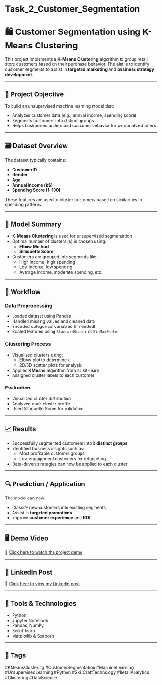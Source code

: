 # Task_2_Customer_Segmentation

# 🛍️ Customer Segmentation using K-Means Clustering

This project implements a **K-Means Clustering** algorithm to group retail store customers based on their purchase behavior. The aim is to identify customer segments to assist in **targeted marketing** and **business strategy development**.

---

## 📌 Project Objective

To build an unsupervised machine learning model that:

- Analyzes customer data (e.g., annual income, spending score)
- Segments customers into distinct groups
- Helps businesses understand customer behavior for personalized offers

---

## 🗃️ Dataset Overview

The dataset typically contains:

- **CustomerID**
- **Gender**
- **Age**
- **Annual Income (k$)**
- **Spending Score (1–100)**

These features are used to cluster customers based on similarities in spending patterns.

---

## 🧠 Model Summary

- **K-Means Clustering** is used for unsupervised segmentation
- Optimal number of clusters (`k`) is chosen using:
  - **Elbow Method**
  - **Silhouette Score**
- Customers are grouped into segments like:
  - High income, high spending
  - Low income, low spending
  - Average income, moderate spending, etc.

---

## 🧪 Workflow

### Data Preprocessing

- Loaded dataset using Pandas
- Handled missing values and cleaned data
- Encoded categorical variables (if needed)
- Scaled features using `StandardScaler` or `MinMaxScaler`

### Clustering Process

- Visualized clusters using:
  - Elbow plot to determine `k`
  - 2D/3D scatter plots for analysis
- Applied **KMeans** algorithm from scikit-learn
- Assigned cluster labels to each customer

### Evaluation

- Visualized cluster distribution
- Analyzed each cluster profile
- Used Silhouette Score for validation

---

## 📈 Results

- Successfully segmented customers into **k distinct groups**
- Identified business insights such as:
  - Most profitable customer groups
  - Low engagement customers for retargeting
- Data-driven strategies can now be applied to each cluster

---

## 🔍 Prediction / Application

The model can now:

- Classify new customers into existing segments
- Assist in **targeted promotions**
- Improve **customer experience** and **ROI**

---

## 🖥️ Demo Video

🎥 [Click here to watch the project demo](https://drive.google.com/file/d/1q6f9zYwzZ-90iLTXP8OFNBSDZyiKqz0d/view?usp=sharing)

---

## 🔗 LinkedIn Post

🔗 [Click here to view my LinkedIn post](https://www.linkedin.com/posts/naveena-sivaiah-91b0b6326_task-02-completed-customer-segmentation-activity-7341786570435260417-irrC?utm_source=social_share_send&utm_medium=android_app&rcm=ACoAAFI9iKcBwcCFvahb-MaFocwHJSF22yC6mYE&utm_campaign=copy_link)

---

## 🧰 Tools & Technologies

- Python
- Jupyter Notebook
- Pandas, NumPy
- Scikit-learn
- Matplotlib & Seaborn

---

## 📌 Tags

#KMeansClustering #CustomerSegmentation #MachineLearning #UnsupervisedLearning #Python #SkillCraftTechnology #RetailAnalytics #Clustering #DataScience
